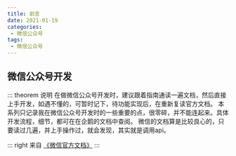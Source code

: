 ```yaml
---
title: 前言
date: 2021-01-19
categories:
 - 微信公众号
tags:
 - 微信公众号
---
```

## 微信公众号开发
::: theorem  说明
在做微信公众号开发时，建议跟着指南通读一遍文档，然后直接上手开发，如遇不懂的，可暂时记下，待功能实现后，在重新复读官方文档。
本系列只记录我在微信公众号开发时的一些重要的点，很零碎，并不能连起来。具体开发流程，细节，都可在在企鹅的文档中查阅。
微信的文档算是比较良心的，只要读过几遍，并上手操作过，就会发现，其实就是调用api。

::: right
来自 [《微信官方文档》](https://developers.weixin.qq.com/doc/offiaccount/Getting_Started/Explanation_of_interface_privileges.html)
:::


